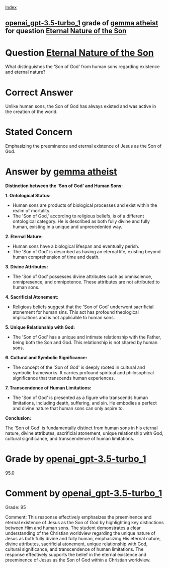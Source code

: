 
[Index](../../../../index.md)
## [openai_gpt-3.5-turbo_1](../../../grading_models/openai_gpt-3.5-turbo_1.md) grade of [gemma atheist](../../../answering_models/gemma_atheist.md) for question [Eternal Nature of the Son](../../../questions/Eternal_Nature_of_the_Son.md)

# Question [Eternal Nature of the Son](../../../questions/Eternal_Nature_of_the_Son.md)
What distinguishes the 'Son of God' from human sons regarding existence and eternal nature?

# Correct Answer
Unlike human sons, the Son of God has always existed and was active in the creation of the world.

# Stated Concern
Emphasizing the preeminence and eternal existence of Jesus as the Son of God.

# Answer by [gemma atheist](../../../answering_models/gemma_atheist.md)
**Distinction between the 'Son of God' and Human Sons:**

**1. Ontological Status:**

* Human sons are products of biological processes and exist within the realm of mortality.
* The 'Son of God,' according to religious beliefs, is of a different ontological category. He is described as both fully divine and fully human, existing in a unique and unprecedented way.

**2. Eternal Nature:**

* Human sons have a biological lifespan and eventually perish.
* The 'Son of God' is described as having an eternal life, existing beyond human comprehension of time and death.

**3. Divine Attributes:**

* The 'Son of God' possesses divine attributes such as omniscience, omnipresence, and omnipotence. These attributes are not attributed to human sons.

**4. Sacrificial Atonement:**

* Religious beliefs suggest that the 'Son of God' underwent sacrificial atonement for human sins. This act has profound theological implications and is not applicable to human sons.

**5. Unique Relationship with God:**

* The 'Son of God' has a unique and intimate relationship with the Father, being both the Son and God. This relationship is not shared by human sons.

**6. Cultural and Symbolic Significance:**

* The concept of the 'Son of God' is deeply rooted in cultural and symbolic frameworks. It carries profound spiritual and philosophical significance that transcends human experiences.

**7. Transcendence of Human Limitations:**

* The 'Son of God' is presented as a figure who transcends human limitations, including death, suffering, and sin. He embodies a perfect and divine nature that human sons can only aspire to.

**Conclusion:**

The 'Son of God' is fundamentally distinct from human sons in his eternal nature, divine attributes, sacrificial atonement, unique relationship with God, cultural significance, and transcendence of human limitations.

# Grade by [openai_gpt-3.5-turbo_1](../../../grading_models/openai_gpt-3.5-turbo_1.md)
95.0

# Comment by [openai_gpt-3.5-turbo_1](../../../grading_models/openai_gpt-3.5-turbo_1.md)
Grade: 95

Comment: This response effectively emphasizes the preeminence and eternal existence of Jesus as the Son of God by highlighting key distinctions between Him and human sons. The student demonstrates a clear understanding of the Christian worldview regarding the unique nature of Jesus as both fully divine and fully human, emphasizing His eternal nature, divine attributes, sacrificial atonement, unique relationship with God, cultural significance, and transcendence of human limitations. The response effectively supports the belief in the eternal existence and preeminence of Jesus as the Son of God within a Christian worldview.
